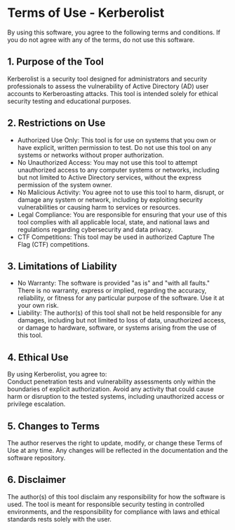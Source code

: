 # Terms of Use - Kerberolist

By using this software, you agree to the following terms and conditions.
If you do not agree with any of the terms, do not use this software.

## 1. Purpose of the Tool
Kerberolist is a security tool designed for administrators and security professionals to assess the vulnerability of Active Directory (AD) user accounts to Kerberoasting attacks.
This tool is intended solely for ethical security testing and educational purposes.

## 2. Restrictions on Use
- Authorized Use Only: This tool is for use on systems that you own or have explicit, written permission to test. Do not use this tool on any systems or networks without proper authorization.
- No Unauthorized Access: You may not use this tool to attempt unauthorized access to any computer systems or networks, including but not limited to Active Directory services, without the express permission of the system owner.
- No Malicious Activity: You agree not to use this tool to harm, disrupt, or damage any system or network, including by exploiting security vulnerabilities or causing harm to services or resources.
- Legal Compliance: You are responsible for ensuring that your use of this tool complies with all applicable local, state, and national laws and regulations regarding cybersecurity and data privacy.
- CTF Competitions: This tool may be used in authorized Capture The Flag (CTF) competitions.

## 3. Limitations of Liability
- No Warranty: The software is provided "as is" and "with all faults." There is no warranty, express or implied, regarding the accuracy, reliability, or fitness for any particular purpose of the software. Use it at your own risk.
- Liability: The author(s) of this tool shall not be held responsible for any damages, including but not limited to loss of data, unauthorized access, or damage to hardware, software, or systems arising from the use of this tool.

## 4. Ethical Use
By using Kerberolist, you agree to:  
Conduct penetration tests and vulnerability assessments only within the boundaries of explicit authorization.
Avoid any activity that could cause harm or disruption to the tested systems, including unauthorized access or privilege escalation.

## 5. Changes to Terms
The author reserves the right to update, modify, or change these Terms of Use at any time. 
Any changes will be reflected in the documentation and the software repository.

## 6. Disclaimer
The author(s) of this tool disclaim any responsibility for how the software is used. 
The tool is meant for responsible security testing in controlled environments, and the responsibility for compliance with laws and ethical standards rests solely with the user.